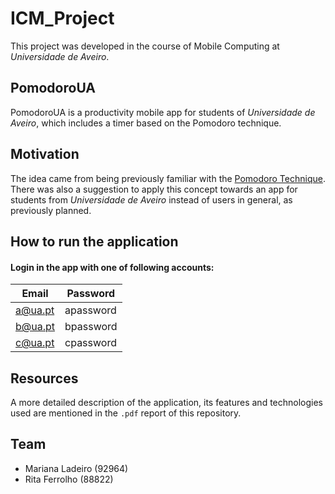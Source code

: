 # ICM_Project

This project was developed in the course of Mobile Computing at _Universidade de Aveiro_.

## PomodoroUA

PomodoroUA is a productivity mobile app for students of _Universidade de Aveiro_, which includes a timer based on the Pomodoro technique.

## Motivation

The idea came from being previously familiar with the [Pomodoro Technique](https://en.wikipedia.org/wiki/Pomodoro_Technique). There was also a suggestion to apply this concept towards an app for students from _Universidade de Aveiro_ instead of users in general, as previously planned.

## How to run the application

#### Login in the app with one of following accounts:

| Email         | Password  |
| ------------- | ----------|
| a@ua.pt       | apassword |
| b@ua.pt       | bpassword |
| c@ua.pt       | cpassword |

## Resources

A more detailed description of the application, its features and technologies used are mentioned in the `.pdf` report of this repository.

## Team

- Mariana Ladeiro (92964)
- Rita Ferrolho (88822)
